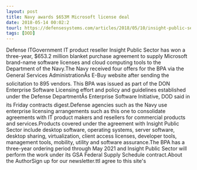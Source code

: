 ```yaml
---
layout: post
title: Navy awards $653M Microsoft license deal
date: 2018-05-14 00:02:2
tourl: https://defensesystems.com/articles/2018/05/10/insight-public-sector-navy.aspx
tags: [DOD]
---
```

Defense ITGovernment IT product reseller Insight Public Sector has won a three-year, $653.2 million blanket purchase agreement to supply Microsoft brand-name software licenses and cloud computing tools to the Department of the Navy.The Navy received four offers for the BPA via the General Services AdministrationÂs E-Buy website after sending the solicitation to 895 vendors. This BPA was issued as part of the DON Enterprise Software Licensing effort and policy and guidelines established under the Defense DepartmentÂs Enterprise Software Initiative, DOD said in its Friday contracts digest.Defense agencies such as the Navy use enterprise licensing arrangements such as this one to consolidate agreements with IT product makers and resellers for commercial products and services.Products covered under the agreement with Insight Public Sector include desktop software, operating systems, server software, desktop sharing, virtualization, client access licenses, developer tools, management tools, mobility, utility and software assurance.The BPA has a three-year ordering period through May 2021 and Insight Public Sector will perform the work under its GSA Federal Supply Schedule contract.About the AuthorSign up for our newsletter.ttI agree to this site's 